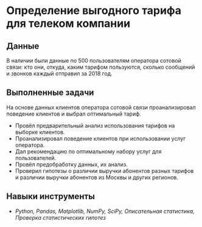 # Определение выгодного тарифа для телеком компании

## Данные

В наличии были данные по 500 пользователям оператора сотовой связи: кто они, откуда, каким тарифом пользуются, сколько сообщений и звонков каждый отправил за 2018 год. 

## Выполненные задачи
На основе данных клиентов оператора сотовой связи проанализировал поведение клиентов и выбрал оптимальный тариф.

* Провёл предварительный анализ использования тарифов на выборке клиентов.
* Проанализировал поведение клиентов при использовании услуг оператора.
* Дал рекомендацию по оптимальному набору услуг для пользователей.
* Провёл предобработку данных, их анализ. 
* Проверил гипотезы о различии выручки абонентов разных тарифов и различии выручки абонентов из Москвы и других регионов.

## Навыки инструменты

* *Python, Pandas, Matplotlib, NumPy, SciPy, Описательная статистика, Проверка статистических гипотез*

